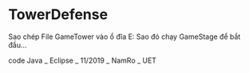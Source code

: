# TowerDefense
 
 Sao chép File GameTower vào ổ đĩa E:
 Sao đó chạy GameStage để bắt đầu...
 
 code Java _ Eclipse _ 11/2019 _ NamRo _ UET
 
